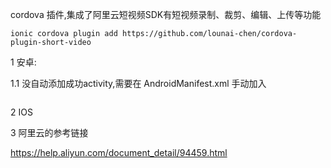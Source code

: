 cordova 插件,集成了阿里云短视频SDK有短视频录制、裁剪、编辑、上传等功能 

``` 
ionic cordova plugin add https://github.com/lounai-chen/cordova-plugin-short-video 
``` 
 

 




1 安卓: 


1.1 没自动添加成功activity,需要在 AndroidManifest.xml 手动加入
``` 

``` 

2 IOS 




3 阿里云的参考链接 

https://help.aliyun.com/document_detail/94459.html


